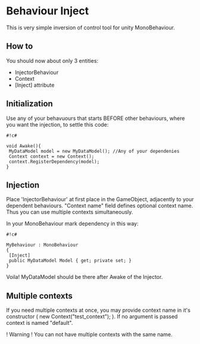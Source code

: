 # Behaviour Inject #

This is very simple inversion of control tool for unity MonoBehaviour.

## How to ##

You should now about only 3 entities:

* InjectorBehaviour
* Context
* [Inject] attribute

## Initialization ##

Use any of your behavuours that starts BEFORE other behaviours, where you want the injection, to settle this code:

```
#!c#

void Awake(){
 MyDataModel model = new MyDataModel(); //Any of your dependenies
 Context context = new Context();
 context.RegisterDependency(model);
}
```

## Injection ##

Place 'InjectorBehaviour' at first place in the GameObject, adjacently to your dependent behaviours. "Context name" field defines optional context name. Thus you can use multiple contexts simultaneously.

In your MonoBehaviour mark dependency in this way:

```
#!c#

MyBehaviour : MonoBehaviour 
{
 [Inject]
 public MyDataModel Model { get; private set; }
}
```

Voila! MyDataModel should be there after Awake of the Injector.

## Multiple contexts ##

If you need multiple contexts at once, you may provide context name in it's constructor ( new Context("test_context"); ).
If no argument is passed context is named "default".

! Warning ! You can not have multiple contexts with the same name.